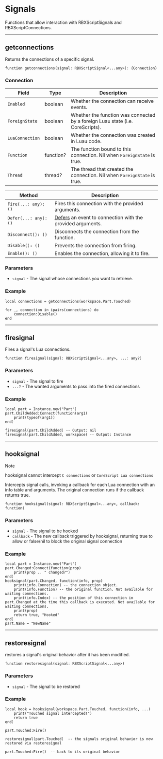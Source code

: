 # Signals

Functions that allow interaction with RBXScriptSignals and RBXScriptConnections.

---

## getconnections

Returns the connections of a specific signal.

```luau
function getconnections(signal: RBXScriptSignal<...any>): {Connection}
```

### Connection

| Field | Type | Description |
| ----- | ---- | ----------- |
| `Enabled` | boolean | Whether the connection can receive events. |
| `ForeignState` | boolean | Whether the function was connected by a foreign Luau state (i.e. CoreScripts). |
| `LuaConnection` | boolean | Whether the connection was created in Luau code. |
| `Function` | function? | The function bound to this connection. Nil when `ForeignState` is true. |
| `Thread` | thread? | The thread that created the connection. Nil when `ForeignState` is true. |

| Method | Description |
| ----- | ----------- |
| `Fire(...: any): ()` | Fires this connection with the provided arguments. |
| `Defer(...: any): ()` | [Defers](https://devforum.roblox.com/t/beta-deferred-lua-event-handling/1240569) an event to connection with the provided arguments. |
| `Disconnect(): ()` | Disconnects the connection from the function. |
| `Disable(): ()` | Prevents the connection from firing. |
| `Enable(): ()` | Enables the connection, allowing it to fire. |

### Parameters

- `signal` - The signal whose connections you want to retrieve.

### Example

```luau
local connections = getconnections(workspace.Part.Touched)

for _, connection in ipairs(connections) do
    connection:Disable()
end
```
---

## firesignal

Fires a signal's Lua connections.

```luau
function firesignal(signal: RBXScriptSignal<...any>, ...: any?)
```

### Parameters

- `signal` - The signal to fire
- `...?` - The wanted arguments to pass into the fired connections 

### Example

```luau
local part = Instance.new("Part")
part.ChildAdded:Connect(function(arg1)
    print(typeof(arg1))
end)

firesignal(part.ChildAdded) -- Output: nil
firesignal(part.ChildAdded, workspace) -- Output: Instance
```

---

## hooksignal

> [!NOTE]
> hooksignal cannot intercept `C connections` or `CoreScript Lua connections`

Intercepts signal calls, invoking a callback for each Lua connection with an info table and arguments. The original connection runs if the callback returns true.

```luau
function hooksignal(signal: RBXScriptSignal<...any>, callback: function)
```

### Parameters

- `signal` - The signal to be hooked
- `callback` - The new callback triggered by hooksignal, returning true to allow or false/nil to block the original signal connection

### Example

```luau
local part = Instance.new("Part")
part.Changed:Connect(function(prop)
    print(prop .. " changed?")
end)
hooksignal(part.Changed, function(info, prop)
    print(info.Connection) -- the connection object.
    print(info.Function) -- the original function. Not available for waiting connections.
    print(info.Index) -- the position of this connection in part.Changed at the time this callback is executed. Not available for waiting connections.
    print(prop)
    return true, "Hooked"
end)
part.Name = "NewName"
```

---

## restoresignal

restores a signal's original behavior after it has been modified.

```luau
function restoresignal(signal: RBXScriptSignal<...any>)
```

### Parameters

- `signal` - The signal to be restored

### Example

```luau
local hook = hooksignal(workspace.Part.Touched, function(info, ...)
    print("Touched signal intercepted!")
    return true
end)

part.Touched:Fire()

restoresignal(part.Touched)  -- the signals original behavior is now restored via restoresignal

part.Touched:Fire()  -- back to its original behavior
```
